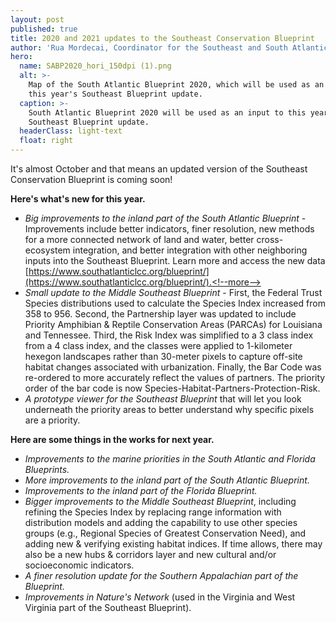 ```yaml
---
layout: post
published: true
title: 2020 and 2021 updates to the Southeast Conservation Blueprint
author: 'Rua Mordecai, Coordinator for the Southeast and South Atlantic Blueprints'
hero:
  name: SABP2020_hori_150dpi (1).png
  alt: >-
    Map of the South Atlantic Blueprint 2020, which will be used as an input to
    this year's Southeast Blueprint update.
  caption: >-
    South Atlantic Blueprint 2020 will be used as an input to this year's
    Southeast Blueprint update.
  headerClass: light-text
  float: right
---
```

It's almost October and that means an updated version of the Southeast Conservation Blueprint is coming soon!

**Here's what's new for this year.**

- _Big improvements to the inland part of the South Atlantic Blueprint_ - Improvements include better indicators, finer resolution, new methods for a more connected network of land and water, better cross-ecosystem integration, and better integration with other neighboring inputs into the Southeast Blueprint. Learn more and access the new data [https://www.southatlanticlcc.org/blueprint/](https://www.southatlanticlcc.org/blueprint/).<!--more-->
- _Small update to the Middle Southeast Blueprint_ - First, the Federal Trust Species distributions used to calculate the Species Index increased from 358 to 956. Second, the Partnership layer was updated to include Priority Amphibian & Reptile Conservation Areas (PARCAs) for Louisiana and Tennessee. Third, the Risk Index was simplified to a 3 class index from a 4 class index, and the classes were applied to 1-kilometer hexegon landscapes rather than 30-meter pixels to capture off-site habitat changes associated with urbanization. Finally, the Bar Code was re-ordered to more accurately reflect the values of partners. The priority order of the bar code is now Species-Habitat-Partners-Protection-Risk.
- _A prototype viewer for the Southeast Blueprint_ that will let you look underneath the priority areas to better understand why specific pixels are a priority. 

**Here are some things in the works for next year.**

- _Improvements to the marine priorities in the South Atlantic and Florida Blueprints._
- _More improvements to the inland part of the South Atlantic Blueprint._
- _Improvements to the inland part of the Florida Blueprint._
- _Bigger improvements to the Middle Southeast Blueprint_, including refining the Species Index by replacing range information with distribution models and adding the capability to use other species groups (e.g., Regional Species of Greatest Conservation Need), and adding new & verifying existing habitat indices. If time allows, there may also be a new hubs & corridors layer and new cultural and/or socioeconomic indicators.
- _A finer resolution update for the Southern Appalachian part of the Blueprint._
- _Improvements in Nature's Network_ (used in the Virginia and West Virginia part of the Southeast Blueprint).
